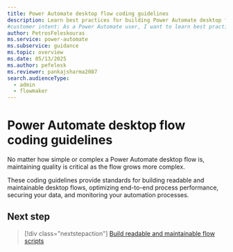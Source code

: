 ```yaml
---
title: Power Automate desktop flow coding guidelines
description: Learn best practices for building Power Automate desktop flows with coding guidelines. Improve consistency, performance, and maintainability.
#customer intent: As a Power Automate user, I want to learn best practices for building and maintaining efficient desktop flows.
author: PetrosFeleskouras
ms.service: power-automate
ms.subservice: guidance
ms.topic: overview
ms.date: 05/13/2025
ms.author: pefelesk
ms.reviewer: pankajsharma2087
search.audienceType: 
  - admin
  - flowmaker
---
```


# Power Automate desktop flow coding guidelines

No matter how simple or complex a Power Automate desktop flow is, maintaining quality is critical as the flow grows more complex.

These coding guidelines provide standards for building readable and maintainable desktop flows, optimizing end-to-end process performance, securing your data, and monitoring your automation processes.
## Next step

> [!div class="nextstepaction"]
> [Build readable and maintainable flow scripts](build-readable-and-maintainable-flow-scripts.md.md)
